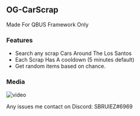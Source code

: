 ## OG-CarScrap
Made For QBUS Framework Only

### Features
* Search any scrap Cars Around The Los Santos 
* Each Scrap Has A cooldown (5 minutes default)
* Get random items based on chance.

### Media
![video](https://www.youtube.com/watch?v=MKwQyApMuL8)

Any issues me contact on Discord: SBRUlEZ#6969
